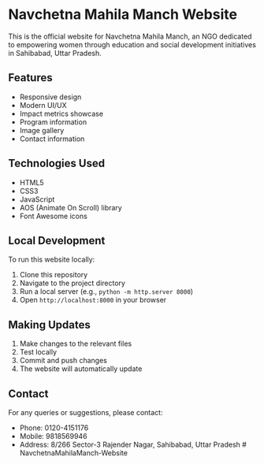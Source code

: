 # Navchetna Mahila Manch Website

This is the official website for Navchetna Mahila Manch, an NGO dedicated to empowering women through education and social development initiatives in Sahibabad, Uttar Pradesh.

## Features

- Responsive design
- Modern UI/UX
- Impact metrics showcase
- Program information
- Image gallery
- Contact information

## Technologies Used

- HTML5
- CSS3
- JavaScript
- AOS (Animate On Scroll) library
- Font Awesome icons

## Local Development

To run this website locally:

1. Clone this repository
2. Navigate to the project directory
3. Run a local server (e.g., `python -m http.server 8000`)
4. Open `http://localhost:8000` in your browser

## Making Updates

1. Make changes to the relevant files
2. Test locally
3. Commit and push changes
4. The website will automatically update

## Contact

For any queries or suggestions, please contact:
- Phone: 0120-4151176
- Mobile: 9818569946
- Address: 8/266 Sector-3 Rajender Nagar, Sahibabad, Uttar Pradesh #   N a v c h e t n a M a h i l a M a n c h - W e b s i t e  
 